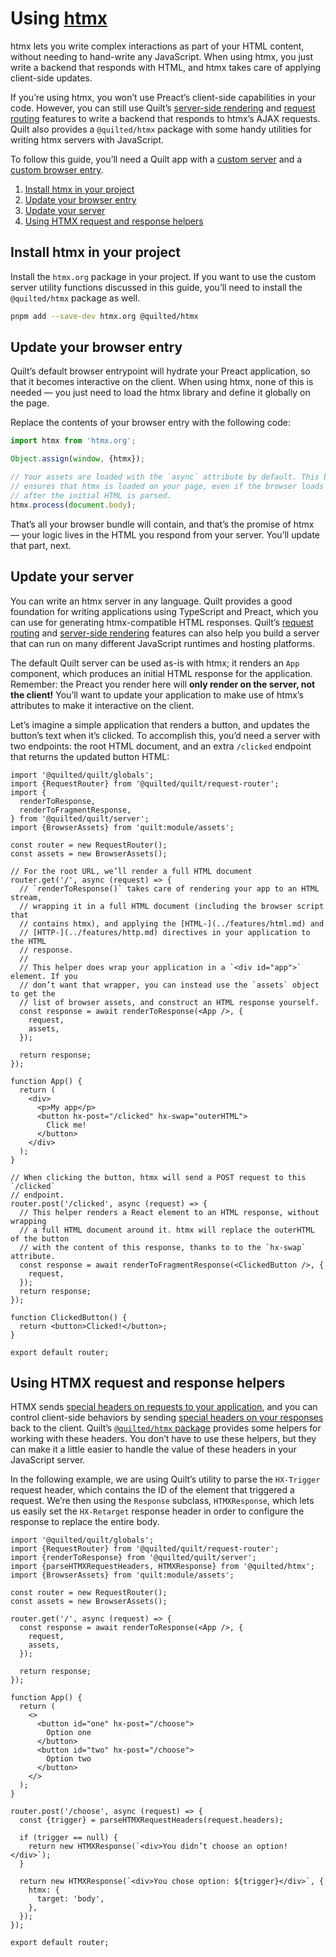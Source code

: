 # Using [htmx](https://htmx.org)

htmx lets you write complex interactions as part of your HTML content, without needing to hand-write any JavaScript. When using htmx, you just write a backend that responds with HTML, and htmx takes care of applying client-side updates.

If you’re using htmx, you won’t use Preact’s client-side capabilities in your code. However, you can still use Quilt’s [server-side rendering](../features/server-rendering.md) and [request routing](../features/request-routing.md) features to write a backend that responds to htmx’s AJAX requests. Quilt also provides a `@quilted/htmx` package with some handy utilities for writing htmx servers with JavaScript.

To follow this guide, you’ll need a Quilt app with a [custom server](../projects/apps/server.md) and a [custom browser entry](../projects/apps/browser.md).

1. [Install htmx in your project](#install-htmx-in-your-project)
2. [Update your browser entry](#update-your-browser-entry)
3. [Update your server](#update-your-server)
4. [Using HTMX request and response helpers](#using-htmx-request-and-response-helpers)

## Install htmx in your project

Install the `htmx.org` package in your project. If you want to use the custom server utility functions discussed in this guide, you’ll need to install the `@quilted/htmx` package as well.

```bash
pnpm add --save-dev htmx.org @quilted/htmx
```

## Update your browser entry

Quilt’s default browser entrypoint will hydrate your Preact application, so that it becomes interactive on the client. When using htmx, none of this is needed — you just need to load the htmx library and define it globally on the page.

Replace the contents of your browser entry with the following code:

```ts
import htmx from 'htmx.org';

Object.assign(window, {htmx});

// Your assets are loaded with the `async` attribute by default. This bit of code
// ensures that htmx is loaded on your page, even if the browser loads this script
// after the initial HTML is parsed.
htmx.process(document.body);
```

That’s all your browser bundle will contain, and that’s the promise of htmx — your logic lives in the HTML you respond from your server. You’ll update that part, next.

## Update your server

You can write an htmx server in any language. Quilt provides a good foundation for writing applications using TypeScript and Preact, which you can use for generating htmx-compatible HTML responses. Quilt’s [request routing](../features/request-routing.md) and [server-side rendering](../features/server-rendering.md) features can also help you build a server that can run on many different JavaScript runtimes and hosting platforms.

The default Quilt server can be used as-is with htmx; it renders an `App` component, which produces an initial HTML response for the application. Remember: the Preact you render here will **only render on the server, not the client!** You’ll want to update your application to make use of htmx’s attributes to make it interactive on the client.

Let’s imagine a simple application that renders a button, and updates the button’s text when it’s clicked. To accomplish this, you’d need a server with two endpoints: the root HTML document, and an extra `/clicked` endpoint that returns the updated button HTML:

```tsx
import '@quilted/quilt/globals';
import {RequestRouter} from '@quilted/quilt/request-router';
import {
  renderToResponse,
  renderToFragmentResponse,
} from '@quilted/quilt/server';
import {BrowserAssets} from 'quilt:module/assets';

const router = new RequestRouter();
const assets = new BrowserAssets();

// For the root URL, we’ll render a full HTML document
router.get('/', async (request) => {
  // `renderToResponse()` takes care of rendering your app to an HTML stream,
  // wrapping it in a full HTML document (including the browser script that
  // contains htmx), and applying the [HTML-](../features/html.md) and
  // [HTTP-](../features/http.md) directives in your application to the HTML
  // response.
  //
  // This helper does wrap your application in a `<div id="app">` element. If you
  // don’t want that wrapper, you can instead use the `assets` object to get the
  // list of browser assets, and construct an HTML response yourself.
  const response = await renderToResponse(<App />, {
    request,
    assets,
  });

  return response;
});

function App() {
  return (
    <div>
      <p>My app</p>
      <button hx-post="/clicked" hx-swap="outerHTML">
        Click me!
      </button>
    </div>
  );
}

// When clicking the button, htmx will send a POST request to this `/clicked`
// endpoint.
router.post('/clicked', async (request) => {
  // This helper renders a React element to an HTML response, without wrapping
  // a full HTML document around it. htmx will replace the outerHTML of the button
  // with the content of this response, thanks to to the `hx-swap` attribute.
  const response = await renderToFragmentResponse(<ClickedButton />, {
    request,
  });
  return response;
});

function ClickedButton() {
  return <button>Clicked!</button>;
}

export default router;
```

## Using HTMX request and response helpers

HTMX sends [special headers on requests to your application](https://htmx.org/docs/#request-headers), and you can control client-side behaviors by sending [special headers on your responses](https://htmx.org/docs/#response-headers) back to the client. Quilt’s [`@quilted/htmx` package](/integrations/htmx/) provides some helpers for working with these headers. You don’t have to use these helpers, but they can make it a little easier to handle the value of these headers in your JavaScript server.

In the following example, we are using Quilt’s utility to parse the `HX-Trigger` request header, which contains the ID of the element that triggered a request. We’re then using the `Response` subclass, `HTMXResponse`, which lets us easily set the `HX-Retarget` response header in order to configure the response to replace the entire body.

```tsx
import '@quilted/quilt/globals';
import {RequestRouter} from '@quilted/quilt/request-router';
import {renderToResponse} from '@quilted/quilt/server';
import {parseHTMXRequestHeaders, HTMXResponse} from '@quilted/htmx';
import {BrowserAssets} from 'quilt:module/assets';

const router = new RequestRouter();
const assets = new BrowserAssets();

router.get('/', async (request) => {
  const response = await renderToResponse(<App />, {
    request,
    assets,
  });

  return response;
});

function App() {
  return (
    <>
      <button id="one" hx-post="/choose">
        Option one
      </button>
      <button id="two" hx-post="/choose">
        Option two
      </button>
    </>
  );
}

router.post('/choose', async (request) => {
  const {trigger} = parseHTMXRequestHeaders(request.headers);

  if (trigger == null) {
    return new HTMXResponse(`<div>You didn’t choose an option!</div>`);
  }

  return new HTMXResponse(`<div>You chose option: ${trigger}</div>`, {
    htmx: {
      target: 'body',
    },
  });
});

export default router;
```
